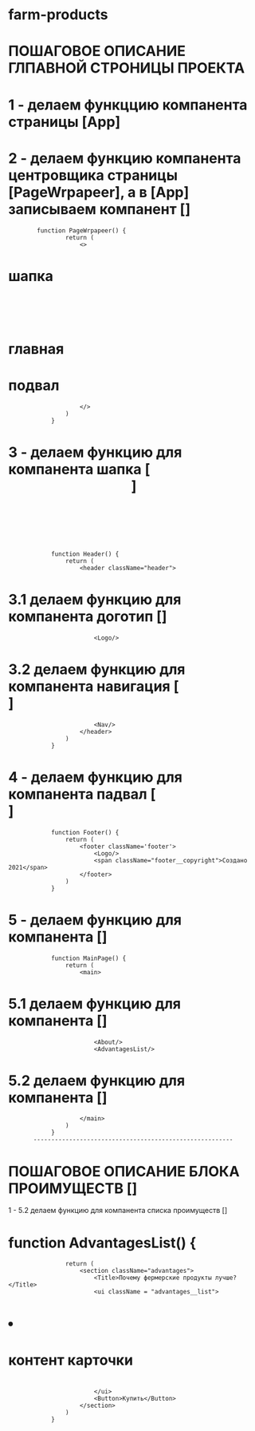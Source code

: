 # farm-products


#            ПОШАГОВОЕ ОПИСАНИЕ ГЛПАВНОЙ СТРОНИЦЫ ПРОЕКТА

# 	1 - делаем функццию компанента страницы [App]
#	  2 - делаем функцию компанента центровщика страницы [PageWrpapeer], а в [App] записываем компанент [<PageWrpapeer/>]

     		function PageWrpapeer() {
					return (
						<>
# шапка				<Header/>
#	главная			<MainPage/>
#	подвал		  <Footer/>
						</>
					)
				}

#   3 - делаем функцию для компанента шапка [<Header/>]

				function Header() {
					return (
						<header className="header">
#             3.1 делаем функцию для компанента доготип [<Logo/>]
							<Logo/>
#             3.2 делаем функцию для компанента навигация [<Nav/>]
							<Nav/>
						</header>
					)
				}

#   4 - делаем функцию для компанента падвал [<Footer/>]

				function Footer() {
					return (
						<footer className='footer'>
							<Logo/>
							<span className="footer__copyright">Создано 2021</span>
						</footer>
					)
				}
#   5 - делаем функцию для компанента [<MainPage/>]

				function MainPage() {
					return (
						<main>
#             5.1 делаем функцию для компанента [<About/>]
							<About/>
							<AdvantagesList/>
#             5.2 делаем функцию для компанента [<AdvantagesList/>]
						</main>
					)
				}
           --------------------------------------------------------

#            ПОШАГОВОЕ ОПИСАНИЕ БЛОКА ПРОИМУЩЕСТВ [<AdvantagesList/>]

   1 - 5.2 делаем функцию для компанента списка проимуществ [<AdvantagesList/>]

#				function AdvantagesList() {
					return (
						<section className="advantages">
							<Title>Почему фермерские продукты лучше?</Title>
							<ui className = "advantages__list">
#								<li className="advantages__item">
# 				        <p>контент карточки</p>
#								</li>
							</ui>
							<Button>Купить</Button>
						</section>
					)
				}
